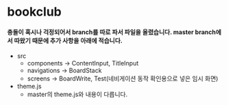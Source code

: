 # bookclub
#### 충돌이 혹시나 걱정되어서 branch를 따로 파서 파일을 올렸습니다. master branch에서 따왔기 때문에 추가 사항을 아래에 적습니다.
  * src
    * components -> ContentInput, TitleInput
    * navigations -> BoardStack
    * screens -> BoardWrite, Test(네비게이션 동작 확인용으로 넣은 임시 화면)
  * theme.js
    * master의 theme.js와 내용이 다릅니다.
